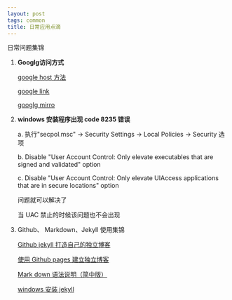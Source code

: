 ```yaml
---
layout: post
tags: common
title: 日常应用点滴
---
```


日常问题集锦
		
1. **Googlg访问方式**

	[google host 方法](http://www.awolau.com/hosts/google-hosts.html)
    
    [google link](http://209.85.228.166/)
    
    [googlg mirro](http://www.go2121.com/)
    

2. **windows 安装程序出现 code 8235 错误**

	a. 执行"secpol.msc" -> Security Settings -> Local Policies -> Security 选项
    
    b. Disable "User Account Control: Only elevate executables that are signed and validated" option
    
	c. Disable "User Account Control: Only elevate UIAccess applications that are in secure locations" option
    
    问题就可以解决了
    
    当 UAC 禁止的时候该问题也不会出现
    
3. Github、 Markdown、Jekyll 使用集锦

	[Github jekyll 打造自己的独立博客](http://blog.csdn.net/on_1y/article/details/19259435)
    
    [使用 Github pages 建立独立博客](http://www.aips.me/github-pages-build-blog.html)
    
    [Mark down 语法说明（简中版）](http://www.appinn.com/markdown/)
    
    [windows 安装 jekyll](http://blog.csdn.net/kong5090041/article/details/38408211)